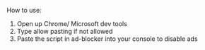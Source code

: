 How to use:
1. Open up Chrome/ Microsoft dev tools
2. Type allow pasting if not allowed
3. Paste the script in ad-blocker into your console to disable ads
